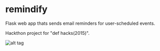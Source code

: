 # remindify
Flask web app thats sends email reminders for user-scheduled events.

Hackthon project for "def hacks(2015)".

![alt tag](http://i.imgur.com/yJhlxea.png)
